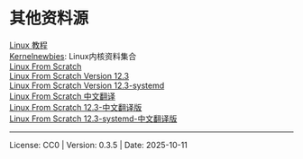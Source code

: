# 其他资料源

[Linux 教程](https://www.runoob.com/linux/linux-tutorial.html)  
[Kernelnewbies](https://kernelnewbies.org/): Linux内核资料集合  
[Linux From Scratch](https://www.linuxfromscratch.org/)  
[Linux From Scratch Version 12.3](https://www.linuxfromscratch.org/lfs/downloads/stable/LFS-BOOK-12.3.pdf)  
[Linux From Scratch Version 12.3-systemd](https://www.linuxfromscratch.org/lfs/downloads/stable-systemd/LFS-12.3-SYSD-BOOK.pdf)  
[Linux From Scratch 中文翻译](https://lfs.xry111.site/zh_CN/)  
[Linux From Scratch 12.3-中⽂翻译版](https://lfs.xry111.site/zh_CN/12.3/LFS-BOOK.pdf)  
[Linux From Scratch 12.3-systemd-中⽂翻译版](https://lfs.xry111.site/zh_CN/12.3-systemd/LFS-SYSD-BOOK.pdf)  

---
License: CC0 | Version: 0.3.5 | Date: 2025-10-11
